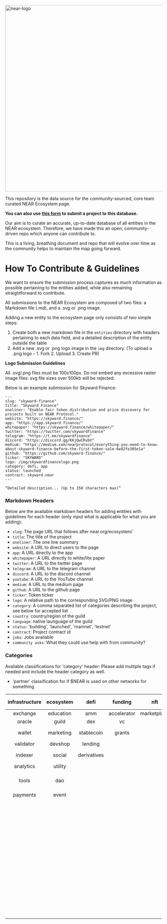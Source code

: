 <img src="https://repository-images.githubusercontent.com/384455580/fc80d841-e285-4238-981d-c40e45772469" alt="near-logo" width="600" border="0" />

This repository is the data source for the community-sourced, core team curated NEAR Ecosystem page.

**You can also use [this form](https://nearprotocol1001.typeform.com/submit-project) to submit a project to this database.**

Our aim is to curate an accurate, up-to-date database of all entities in the NEAR ecosystem. Therefore, we have made this an open, community-driven repo which anyone can contribute to.

This is a living, breathing document and repo that will evolve over time as the community helps to maintain the map going forward.

# How To Contribute & Guidelines

We want to ensure the submission process captures as much information as possible pertaining to the entities added, while also remaining straightforward to contribute. 

All submissions to the NEAR Ecosystem are composed of two files: a Markdown file (.md), and a .svg or .png image. 

Adding a new entity to the ecosystem page only consists of two simple steps:
1. Create both a new markdown file in the `entities` directory with headers pertaining to each data field, and a detailed description of the entity outside the table
2. Add a new .svg or .png logo image in the `img` directory. (To upload a .png logo - 1. Fork  2. Upload  3. Create PR)


<b>Logo Submission Guidelines</b>

All .svg/.png files must be 100x100px. Do not embed any excessive raster image files: svg file sizes over 500kb will be rejected.

Below is an example submission for Skyward Finance:

```
---
slug: "skyward-finance"
title: "Skyward Finance"
oneliner: "Enable fair token distribution and price discovery for projects built on NEAR Protocol."
website: "https://skyward.finance/"
app: "https://app.skyward.finance/"
whitepaper: "https://skyward.finance/whitepaper/"
twitter: "https://twitter.com/skywardfinance"
telegram: "https://t.me/skywardfinance"
discord: "https://discord.gg/KKjQwCRvbV"
medium: "https://medium.com/nearprotocol/everything-you-need-to-know-about-skyward-finance-before-the-first-token-sale-6e82fe305e1a"
github: "https://github.com/skyward-finance/"
ticker: "SKYWARD"
logo: /img/skywardfinancelogo.png
category: defi, app
status: launched
contract: skyward.near
---

“Detailed description... (Up to 350 characters max)”

```


### Markdown Headers

Below are the available markdown headers for adding entities with guidelines for each header (only input what is applicable for what you are adding):

- `slug`: The page URL that follows after near.org/ecosystem/
- `title`: The title of the project
- `oneliner`: The one line summary
- `website`: A URL to direct users to the page
- `app`: A URL directly to the app
- `whitepaper`: A URL directly to white/lite paper
- `twitter`: A URL to the twitter page
- `telegram`: A URL to the telegram channel
- `discord`: A URL to the discord channel
- `youtube`: A URL to the YouTube channel
- `medium`: A URL to the medium page
- `github`: A URL to the github page
- `ticker`: Token ticker
- `logo`: A relative path to the corresponding SVG/PNG image
- `category`: A comma separated list of categories describing the project, see below for accepted list
- `country`: country/region of the guild
- `language`: native launguage of the guild
- `status`: 'building', 'launched', 'mainnet', 'testnet'
- `contract`: Project contract id
- `jobs`: Jobs available
- `community asks`: What they could use help with from community?


### Categories

Available classifications for 'category' header:
Please add multiple tags if needed and include the header category as well.

* 'partner' classification for if $NEAR is used on other networks for something

| infrastructure | ecosystem | defi | funding | nft | gaming | app | guild | partner * |
| :---: | :---: | :---: | :---: | :---: | :---: | :---: | :---: | :---: |
| exchange | education | amm | accelerator | marketplace | metaverse |  | geographical | 
| oracle | guild | dex | vc |  |  |  | validator |
| wallet | marketing | stablecoin | grants |  |  |  | ecosystem project |
| validator | devshop | lending |  |  |  |  | awareness |
| indexer | social | derivatives |  |  |  |  | theme based guild |
| analytics | utility |  |  |  |  |  | education |
| tools | dao |  |  |  |  |  | open web aligned community |
| payments | event |  |  |  |  |  | service |
|  |  |  |  |  |  |  | music |
|  |  |  |  |  |  |  | art |
|  |  |  |  |  |  |  | earn |
|  |  |  |  |  |  |  | creative |
|  |  |  |  |  |  |  | content |
|  |  |  |  |  |  |  | social media |
|  |  |  |  |  |  |  | swag |
|  |  |  |  |  |  |  | growth hacking |
|  |  |  |  |  |  |  | design |
|  |  |  |  |  |  |  | trading |
|  |  |  |  |  |  |  | legal |
|  |  |  |  |  |  |  | development |
|  |  |  |  |  |  |  | privacy |
|  |  |  |  |  |  |  | data |
